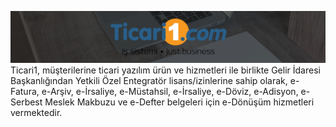 ![image alt](https://github.com/Ticari1/.github/blob/main/profile/ticari1_banner.jpg)  
Ticari1, müşterilerine ticari yazılım ürün ve hizmetleri ile birlikte Gelir İdaresi Başkanlığından Yetkili Özel Entegratör lisans/izinlerine sahip olarak, e-Fatura, e-Arşiv, e-İrsaliye, e-Müstahsil, e-İrsaliye, e-Döviz, e-Adisyon, e-Serbest Meslek Makbuzu ve e-Defter belgeleri için e-Dönüşüm hizmetleri vermektedir.

<!--
## Ticari1
## Hi there 👋
**Here are some ideas to get you started:**

🙋‍♀️ A short introduction - what is your organization all about?
🌈 Contribution guidelines - how can the community get involved?
👩‍💻 Useful resources - where can the community find your docs? Is there anything else the community should know?
🍿 Fun facts - what does your team eat for breakfast?
🧙 Remember, you can do mighty things with the power of [Markdown](https://docs.github.com/github/writing-on-github/getting-started-with-writing-and-formatting-on-github/basic-writing-and-formatting-syntax)
-->
